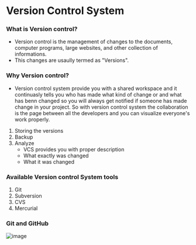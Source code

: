 # Version Control System
### What is Version control?
- Version control is the management of changes to the documents, computer programs, large websites, and other collection of informations.
- This changes are usaully termed as "Versions".

### Why Version control?
- Version control system provide you with a shared workspace and it continuasly tells you who has made what kind of change or and what has benn changed so you will always get notified if someone has made change in your project. So with version control system the collaboration is the page between all the developers and you can visualize everyone's work properly.
1) Storing the versions
2) Backup
3) Analyze
   - VCS provides you with proper description
   - What exactly was changed
   - What it was changed

### Available Version control System tools
  1) Git
  2) Subversion
  3) CVS
  4) Mercurial

### Git and GitHub
   ![image](https://github.com/CodeMasterAR/VersionControlSystem/assets/114680435/9f6c068f-7d19-4d8f-bb39-ce4a97821fdc)
